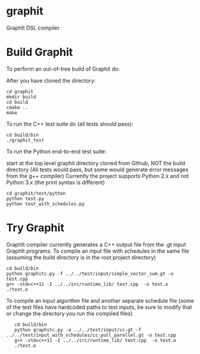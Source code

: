  # graphit
GraphIt DSL compiler.

Build Graphit
===========
To perform an out-of-tree build of Graphit do:

After you have cloned the directory:

    cd graphit
    mkdir build
    cd build
    cmake ..
    make


To run the C++ test suite do (all tests should pass):

    cd build/bin
    ./graphit_test

To run the Python end-to-end test suite:

start at the top level graphit directory cloned from Github, NOT the build directory
(All tests would pass, but some would generate error messages from the g++ compiler)
Currently the project supports Python 2.x and not Python 3.x (the print syntax is different)

    cd graphit/test/python
    python test.py
    python test_with_schedules.py

Try Graphit
===========
GraphIt compiler currently generates a C++ output file from the .gt input GraphIt programs. 
To compile an input file with schedules in the same file (assuming the build directory is in the root project directory)

    cd build/bin
    python graphitc.py -f ../../test/input/simple_vector_sum.gt -o test.cpp
    g++ -std=c++11 -I ../../src/runtime_lib/ test.cpp  -o test.o
    ./test.o

To compile an input algorithm file and another separate schedule file (some of the test files have hardcoded paths to test inputs, be sure to modify that or change the directory you run the compiled files)

```
   cd build/bin
   python graphitc.py -a ../../test/input/cc.gt -f ../../test/input_with_schedules/cc_pull_parallel.gt -o test.cpp
   g++ -std=c++11 -I ../../src/runtime_lib/ test.cpp  -o test.o
   ./test.o 
```